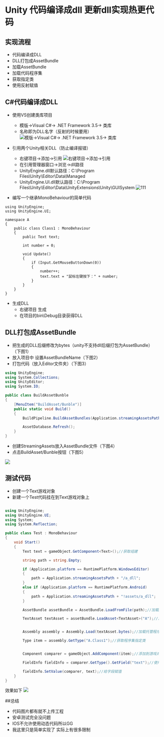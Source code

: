 # Unity 代码编译成dll 更新dll实现热更代码

## 实现流程


* 代码编译成DLL
* DLL打包成AssetBundle
* 加载AssetBundle
* 加载代码程序集
* 获取指定类
* 使用反射赋值




## C#代码编译成DLL

* 使用VS创建类库项目
  * 模版->Visual C#-> .NET Framework 3.5-> 类库
  * 名称即为DLL名字（反射的时候要用）
![模版->Visual C#-> .NET Framework 3.5-> 类库](https://i.imgur.com/m7lShQz.png)


* 引用两个Unity相关DLL（防止编译报错）   
  * 右键项目->添加->引用
![右键项目->添加->引用](https://i.imgur.com/U6HgYV7.png)
  * 在引用管理器窗口->浏览->dll路径
  * UnityEngine.dll默认路径：C:\Program Files\Unity\Editor\Data\Managed
  * UnityEngine.UI.dll默认路径：C:\Program Files\Unity\Editor\Data\UnityExtensions\Unity\GUISystem
![111](https://i.imgur.com/9RcDKF2.png)


* 编写一个继承MonoBehaviour的简单代码

```C##
using UnityEngine;
using UnityEngine.UI;

namespace A
{
    public class Class1 : MonoBehaviour
    {
        public Text text;

        int number = 0;

        void Update()
        {
            if (Input.GetMouseButtonDown(0))
            {
                number++;
                text.text = "鼠标左键按下：" + number;
            }
        }
    }
}
```

* 生成DLL
  * 右键项目 生成
  * 在项目的bin\Debug目录获得DLL


## DLL打包成AssetBundle
* 把生成的DLL后缀修改为bytes（unity不支持dll后缀打包为AssetBundle）（下图1）
* 放入项目中 设置AssetBundleName（下图2）
* 打包代码（放入Editor文件夹）（下图3）


```C#
using UnityEngine;
using System.Collections;
using UnityEditor;
using System.IO;

public class BuildAssetBunble
{
    [MenuItem("BuildAsset/Bunble")]
    public static void Build()
    {
        BuildPipeline.BuildAssetBundles(Application.streamingAssetsPath, BuildAssetBundleOptions.DeterministicAssetBundle, EditorUserBuildSettings.activeBuildTarget);

        AssetDatabase.Refresh();
    }
}
```

* 创建StreamingAssets放入AssetBundle文件（下图4）
* 点击BuildAsset/Bunble按钮（下图5）

![](https://i.imgur.com/zeCz8of.png)

## 测试代码
* 创建一个Text游戏对象
* 新建一个Test代码挂在到Text游戏对象上

```C#

using UnityEngine;
using UnityEngine.UI;
using System;
using System.Reflection;

public class Test : MonoBehaviour
{
    void Start()
    {
        Text text = gameObject.GetComponent<Text>();//获取组建

        string path = string.Empty;

        if (Application.platform == RuntimePlatform.WindowsEditor)
        {
            path = Application.streamingAssetsPath + "/a_dll";
        }
        else if (Application.platform == RuntimePlatform.Android)
        {
            path = Application.streamingAssetsPath + "!assets/a_dll";
        }

        AssetBundle assetBundle = AssetBundle.LoadFromFile(path);//加载AssetBundle

        TextAsset textAsset = assetBundle.LoadAsset<TextAsset>("A");//加载AssetBundle中的A


        Assembly assembly = Assembly.Load(textAsset.bytes);//加载托管程序集

        Type item = assembly.GetType("A.Class1");//获取程序集指定类


        Component comparer = gameObject.AddComponent(item);//添加到游戏对象上

        FieldInfo fieldInfo = comparer.GetType().GetField("text");//使用反射获取实例的字段

        fieldInfo.SetValue(comparer, text);//给字段赋值
    }
}

```
效果如下
![](https://i.imgur.com/uvdiqZJ.gif)


##总结
* 代码图片都有就不上传工程
* 安卓测试完全没问题
* IOS不允许使用动态代码所以GG
* 我这里只是简单实现了 实际上有很多限制